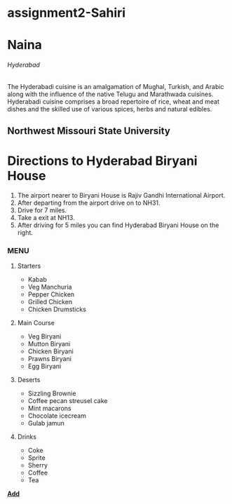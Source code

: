 # assignment2-Sahiri
# Naina 
###### Hyderabad

The Hyderabadi cuisine is an amalgamation of Mughal, Turkish, and Arabic along with the influence of the native Telugu and Marathwada cuisines. <br>Hyderabadi cuisine comprises a broad repertoire of rice, wheat and meat dishes and the skilled use of various spices, herbs and natural edibles.

**Northwest Missouri State University**
---
# Directions to Hyderabad Biryani House
1. The airport nearer to Biryani House is Rajiv Gandhi International Airport.
2. After departing from the airport drive on to NH31.
3. Drive for 7 miles.
4. Take a exit at NH13.
5. After driving for 5 miles you can find Hyderabad Biryani House on the right.

### MENU
1. Starters
    - Kabab
    - Veg Manchuria
    - Pepper Chicken
    - Grilled Chicken
    - Chicken Drumsticks
    
2. Main Course
    - Veg Biryani
    - Mutton Biryani
    - Chicken Biryani
    - Prawns Biryani
    - Egg Biryani

3. Deserts
    - Sizzling Brownie
    - Coffee pecan streusel cake
    - Mint macarons
    - Chocolate icecream
    - Gulab jamun

4. Drinks
    - Coke
    - Sprite
    - Sherry
    - Coffee
    - Tea

**[Add](AboutMe.md)**
